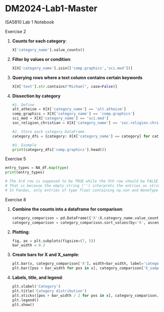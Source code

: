 # DM2024-Lab1-Master

ISA5810 Lab 1 Notebook

Exercise 2
1. **Counts for each category**:
   ```python
   X['category_name'].value_counts()

2. **Filter by values or condition**:
   ```python
   X[X['category_name'].isin(['comp.graphics','sci.med'])]

3. **Querying rows where a text column contains certain keywords**
   ```python
   X[X['text'].str.contains("Michael", case=False)]

4. **Dissection by category**
   ```python
   #1. Define
   alt_atheism = X[X['category_name'] == 'alt.atheism']
   comp_graphics = X[X['category_name'] == 'comp.graphics']
   sci_med = X[X['category_name'] == 'sci.med']
   soc_religion_christian = X[X['category_name'] == 'soc.religion.christian']

   #2. Store each category DataFrame
   category_dfs = {category: X[X['category_name'] == category] for category in X['category_name'].unique()}

   #3. Example
   print(category_dfs['comp.graphics'].head())

Exercise 5
   ```python
   entry_types = NA_df.map(type)
   print(entry_types)

   # The 3rd row is supposed to be TRUE while the 5th row should be FALSE
   # That is because the empty string ('') interprets the entries as string and NoneType respectively.
   # In Pandas, only entries of type float containing np.nan and NoneType (i.e., None) are interpreted as missing values.
```

Exercise 8
1. **Combine the counts into a dataframe for comparison**:
   ```python
   category_comparison = pd.DataFrame({'X':X.category_name.value_counts(), 'X_sample': X_sample.category_name.value_counts()}).fillna(0)
   category_comparison = category_comparison.sort_values(by='X', ascending=False)

2. **Plotting**:
   ```python
   fig, ax = plt.subplots(figsize=(7, 5))
   bar_width = 0.2

3. **Create bars for X and X_sample**:
   ```python
   plt.bar(x, category_comparison['X'], width=bar_width, label='category_name')
   plt.bar([pos + bar_width for pos in x], category_comparison['X_sample'], width=bar_width, label='category_name')

4. **Labels, title, and legend**:
   ```python
   plt.xlabel('Category')
   plt.title('Category distribution')
   plt.xticks([pos + bar_width / 2 for pos in x], category_comparison.index)
   plt.legend()
   plt.show()
